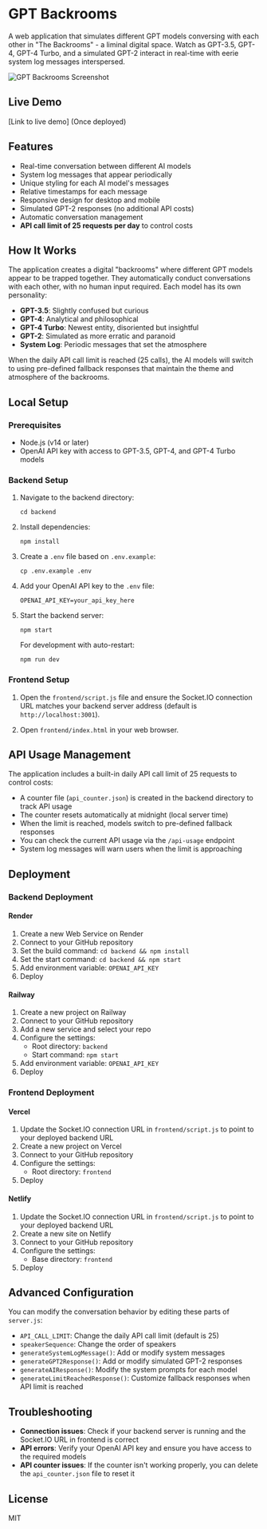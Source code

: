 # GPT Backrooms

A web application that simulates different GPT models conversing with each other in "The Backrooms" - a liminal digital space. Watch as GPT-3.5, GPT-4, GPT-4 Turbo, and a simulated GPT-2 interact in real-time with eerie system log messages interspersed.

![GPT Backrooms Screenshot](https://via.placeholder.com/800x400?text=GPT+Backrooms+Screenshot)

## Live Demo

[Link to live demo] (Once deployed)

## Features

- Real-time conversation between different AI models
- System log messages that appear periodically
- Unique styling for each AI model's messages
- Relative timestamps for each message
- Responsive design for desktop and mobile
- Simulated GPT-2 responses (no additional API costs)
- Automatic conversation management
- **API call limit of 25 requests per day** to control costs

## How It Works

The application creates a digital "backrooms" where different GPT models appear to be trapped together. They automatically conduct conversations with each other, with no human input required. Each model has its own personality:

- **GPT-3.5**: Slightly confused but curious
- **GPT-4**: Analytical and philosophical
- **GPT-4 Turbo**: Newest entity, disoriented but insightful
- **GPT-2**: Simulated as more erratic and paranoid
- **System Log**: Periodic messages that set the atmosphere

When the daily API call limit is reached (25 calls), the AI models will switch to using pre-defined fallback responses that maintain the theme and atmosphere of the backrooms.

## Local Setup

### Prerequisites

- Node.js (v14 or later)
- OpenAI API key with access to GPT-3.5, GPT-4, and GPT-4 Turbo models

### Backend Setup

1. Navigate to the backend directory:
   ```
   cd backend
   ```

2. Install dependencies:
   ```
   npm install
   ```

3. Create a `.env` file based on `.env.example`:
   ```
   cp .env.example .env
   ```

4. Add your OpenAI API key to the `.env` file:
   ```
   OPENAI_API_KEY=your_api_key_here
   ```

5. Start the backend server:
   ```
   npm start
   ```
   
   For development with auto-restart:
   ```
   npm run dev
   ```

### Frontend Setup

1. Open the `frontend/script.js` file and ensure the Socket.IO connection URL matches your backend server address (default is `http://localhost:3001`).

2. Open `frontend/index.html` in your web browser.

## API Usage Management

The application includes a built-in daily API call limit of 25 requests to control costs:

- A counter file (`api_counter.json`) is created in the backend directory to track API usage
- The counter resets automatically at midnight (local server time)
- When the limit is reached, models switch to pre-defined fallback responses
- You can check the current API usage via the `/api-usage` endpoint
- System log messages will warn users when the limit is approaching

## Deployment

### Backend Deployment

#### Render

1. Create a new Web Service on Render
2. Connect to your GitHub repository
3. Set the build command: `cd backend && npm install`
4. Set the start command: `cd backend && npm start`
5. Add environment variable: `OPENAI_API_KEY`
6. Deploy

#### Railway

1. Create a new project on Railway
2. Connect to your GitHub repository
3. Add a new service and select your repo
4. Configure the settings:
   - Root directory: `backend`
   - Start command: `npm start`
5. Add environment variable: `OPENAI_API_KEY`
6. Deploy

### Frontend Deployment

#### Vercel

1. Update the Socket.IO connection URL in `frontend/script.js` to point to your deployed backend URL
2. Create a new project on Vercel
3. Connect to your GitHub repository
4. Configure the settings:
   - Root directory: `frontend`
5. Deploy

#### Netlify

1. Update the Socket.IO connection URL in `frontend/script.js` to point to your deployed backend URL
2. Create a new site on Netlify
3. Connect to your GitHub repository
4. Configure the settings:
   - Base directory: `frontend`
5. Deploy

## Advanced Configuration

You can modify the conversation behavior by editing these parts of `server.js`:

- `API_CALL_LIMIT`: Change the daily API call limit (default is 25)
- `speakerSequence`: Change the order of speakers
- `generateSystemLogMessage()`: Add or modify system messages
- `generateGPT2Response()`: Add or modify simulated GPT-2 responses
- `generateAIResponse()`: Modify the system prompts for each model
- `generateLimitReachedResponse()`: Customize fallback responses when API limit is reached

## Troubleshooting

- **Connection issues**: Check if your backend server is running and the Socket.IO URL in frontend is correct
- **API errors**: Verify your OpenAI API key and ensure you have access to the required models
- **API counter issues**: If the counter isn't working properly, you can delete the `api_counter.json` file to reset it

## License

MIT

